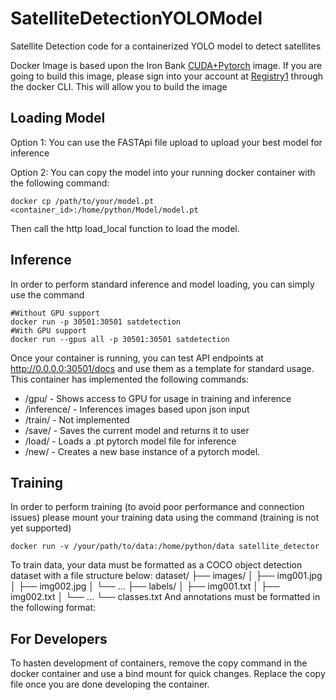 # SatelliteDetectionYOLOModel
Satellite Detection code for a containerized YOLO model to detect satellites

Docker Image is based upon the Iron Bank [CUDA+Pytorch](https://repo1.dso.mil/dsop/nextgen-federal/mistk/mistk-python-cuda-pytorch) image. If you are going to build this image, please sign into your account at [Registry1](https://registry1.dso.mil/account/sign-in?redirect_url=%2Fharbor%2Fprojects) through the docker CLI. This will allow you to build the image

## Loading Model
Option 1: You can use the FASTApi file upload to upload your best model for inference


Option 2: You can copy the model into your running docker container with the following command:

```
docker cp /path/to/your/model.pt <container_id>:/home/python/Model/model.pt
```
Then call the http load_local function to load the model. 

## Inference
In order to perform standard inference and model loading, you can simply use the command
```
#Without GPU support
docker run -p 30501:30501 satdetection
#With GPU support
docker run --gpus all -p 30501:30501 satdetection
```

Once your container is running, you can test API endpoints at http://0.0.0.0:30501/docs and use them as a template for standard usage. This container has implemented the following commands:

- /gpu/ - Shows access to GPU for usage in training and inference
- /inference/ - Inferences images based upon json input
- /train/ - Not implemented
- /save/ - Saves the current model and returns it to user
- /load/ - Loads a .pt pytorch model file for inference
- /new/ - Creates a new base instance of a pytorch model.  

## Training
In order to perform training (to avoid poor performance and connection issues) please mount your training data using the command (training is not yet supported)
```
docker run -v /your/path/to/data:/home/python/data satellite_detector
```
To train data, your data must be formatted as a COCO object detection dataset with a file structure below:
dataset/ ├── images/ │ ├── img001.jpg │ ├── img002.jpg │ └── ... ├── labels/ │ ├── img001.txt │ ├── img002.txt │ └── ... └── classes.txt
And annotations must be formatted in the following format: 

## For Developers
To hasten development of containers, remove the copy command in the docker container and use a bind mount for quick changes. Replace the copy file once you are done developing the container. 



